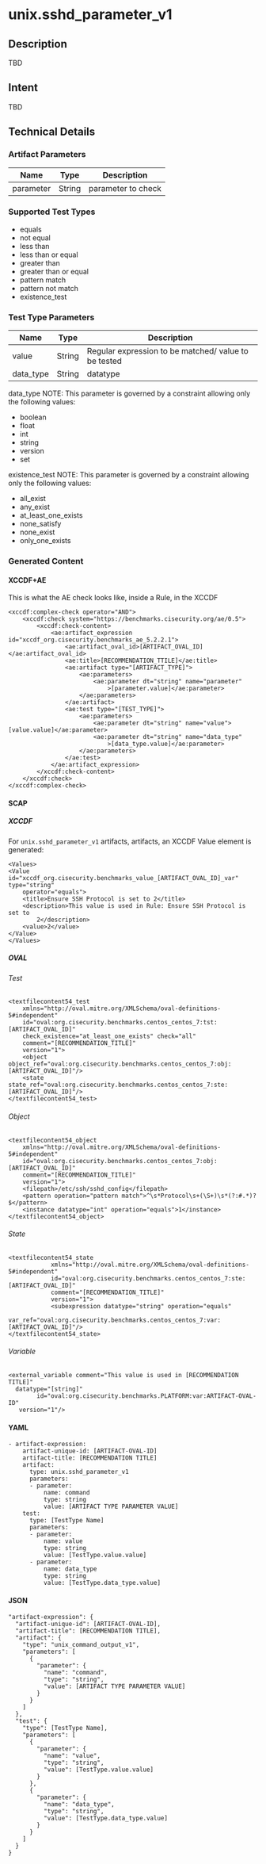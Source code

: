 # unix.sshd_parameter_v1

## Description
TBD

## Intent
TBD

## Technical Details
### Artifact Parameters
| Name                  |Type    | Description |
| ----------------------|--------| ----------- |
| parameter | String | parameter to check |


### Supported Test Types
- equals
- not equal
- less than
- less than or equal
- greater than 
- greater than or equal 
- pattern match 
- pattern not match
- existence_test

### Test Type Parameters

| Name                  |Type    | Description |
| ----------------------|--------| ----------- |
| value | String |Regular expression to be matched/ value to be tested			 |
| data_type | String |datatype	 |

data_type
NOTE: This parameter is governed by a constraint allowing only the following values:
- boolean
- float
- int
- string
- version
- set


existence_test
NOTE: This parameter is governed by a constraint allowing only the following values:
- all_exist
- any_exist
- at_least_one_exists
- none_satisfy
- none_exist
- only_one_exists

### Generated Content
#### XCCDF+AE
This is what the AE check looks like, inside a Rule, in the XCCDF

```
<xccdf:complex-check operator="AND">
    <xccdf:check system="https://benchmarks.cisecurity.org/ae/0.5">
        <xccdf:check-content>
            <ae:artifact_expression id="xccdf_org.cisecurity.benchmarks_ae_5.2.2.1">
                <ae:artifact_oval_id>[ARTIFACT_OVAL_ID]</ae:artifact_oval_id>
                <ae:title>[RECOMMENDATION_TTILE]</ae:title>
                <ae:artifact type="[ARTIFACT_TYPE]">
                    <ae:parameters>
                        <ae:parameter dt="string" name="parameter"
                            >[parameter.value]</ae:parameter>
                    </ae:parameters>
                </ae:artifact>
                <ae:test type="[TEST_TYPE]">
                    <ae:parameters>
                        <ae:parameter dt="string" name="value">[value.value]</ae:parameter>
                        <ae:parameter dt="string" name="data_type"
                            >[data_type.value]</ae:parameter>
                    </ae:parameters>
                </ae:test>
            </ae:artifact_expression>
        </xccdf:check-content>
    </xccdf:check>
</xccdf:complex-check>
```

#### SCAP
##### XCCDF
For `unix.sshd_parameter_v1` artifacts, artifacts, an XCCDF Value element is generated:

```
<Values>
<Value id="xccdf_org.cisecurity.benchmarks_value_[ARTIFACT_OVAL_ID]_var" type="string"
    operator="equals">
    <title>Ensure SSH Protocol is set to 2</title>
    <description>This value is used in Rule: Ensure SSH Protocol is set to
        2</description>
    <value>2</value>
</Value>
</Values>
```

##### OVAL
###### Test

```
<textfilecontent54_test
    xmlns="http://oval.mitre.org/XMLSchema/oval-definitions-5#independent"
    id="oval:org.cisecurity.benchmarks.centos_centos_7:tst:[ARTIFACT_OVAL_ID]"
    check_existence="at_least_one_exists" check="all"
    comment="[RECOMMENDATION_TITLE]"
    version="1">
    <object object_ref="oval:org.cisecurity.benchmarks.centos_centos_7:obj:[ARTIFACT_OVAL_ID]"/>
    <state state_ref="oval:org.cisecurity.benchmarks.centos_centos_7:ste:[ARTIFACT_OVAL_ID]"/>
</textfilecontent54_test>
```

###### Object

```
<textfilecontent54_object
    xmlns="http://oval.mitre.org/XMLSchema/oval-definitions-5#independent"
    id="oval:org.cisecurity.benchmarks.centos_centos_7:obj:[ARTIFACT_OVAL_ID]"
    comment="[RECOMMENDATION_TITLE]"
    version="1">
    <filepath>/etc/ssh/sshd_config</filepath>
    <pattern operation="pattern match">^\s*Protocol\s+(\S+)\s*(?:#.*)?$</pattern>
    <instance datatype="int" operation="equals">1</instance>
</textfilecontent54_object>
```
###### State

```
<textfilecontent54_state
			xmlns="http://oval.mitre.org/XMLSchema/oval-definitions-5#independent"
			id="oval:org.cisecurity.benchmarks.centos_centos_7:ste:[ARTIFACT_OVAL_ID]"
			comment="[RECOMMENDATION_TITLE]"
			version="1">
			<subexpression datatype="string" operation="equals"
				var_ref="oval:org.cisecurity.benchmarks.centos_centos_7:var:[ARTIFACT_OVAL_ID]"/>
</textfilecontent54_state>
```

###### Variable

```
<external_variable comment="This value is used in [RECOMMENDATION TITLE]" 
  datatype="[string]" 
        id="oval:org.cisecurity.benchmarks.PLATFORM:var:ARTIFACT-OVAL-ID" 
   version="1"/>
```

#### YAML

```
- artifact-expression:
    artifact-unique-id: [ARTIFACT-OVAL-ID]
    artifact-title: [RECOMMENDATION TITLE]
    artifact:
      type: unix.sshd_parameter_v1
      parameters:
      - parameter: 
          name: command
          type: string
          value: [ARTIFACT TYPE PARAMETER VALUE]
    test:
      type: [TestType Name]
      parameters:
      - parameter:
          name: value
          type: string
          value: [TestType.value.value]
      - parameter: 
          name: data_type
          type: string
          value: [TestType.data_type.value]
```

#### JSON

```
"artifact-expression": {
  "artifact-unique-id": [ARTIFACT-OVAL-ID],
  "artifact-title": [RECOMMENDATION TITLE],
  "artifact": {
    "type": "unix_command_output_v1",
    "parameters": [
      {
        "parameter": {
          "name": "command",
          "type": "string",
          "value": [ARTIFACT TYPE PARAMETER VALUE]
        }
      }
    ]
  },
  "test": {
    "type": [TestType Name],
    "parameters": [
      {
        "parameter": {
          "name": "value",
          "type": "string",
          "value": [TestType.value.value]
        }
      },
      {
        "parameter": {
          "name": "data_type",
          "type": "string",
          "value": [TestType.data_type.value]
        }
      }
    ]
  }
}
```
